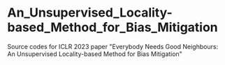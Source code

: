 # An_Unsupervised_Locality-based_Method_for_Bias_Mitigation
Source codes for ICLR 2023 paper "Everybody Needs Good Neighbours: An Unsupervised Locality-based Method for Bias Mitigation"
